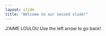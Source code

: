 ```yaml
---
layout: slide
title: "Welcome to our second slide!"
---
```

J'AIME LOULOU
Use the left arrow to go back!
